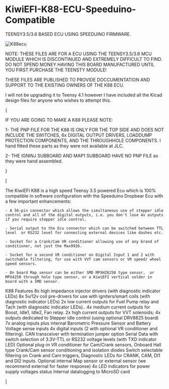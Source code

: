 # KiwiEFI-K88-ECU-Speeduino-Compatible
TEENSY3.5/3.6 BASED ECU USING SPEEDUINO FIRMWARE.

![K88ecu](https://github.com/Neil427/KiwiEFI-K88-ECU-Speeduino-Compatible/assets/67580691/b6c15399-bfd3-4c67-b95c-0dc14941cbda)

NOTE:	THESE FILES ARE FOR A ECU USING THE TEENSY3.5/3.6 MCU MODULE 
	WHICH IS DISCONTINUED AND EXTREMELY DIFFICULT TO FIND.
	DO NOT SPEND MONEY HAVING THIS BOARD MANUFACTURED UNTIL YOU 
	FIRST PURCHASE THE TEENSTY MODULE!

 


THESE FILES ARE PUBLISHED TO PROVIDE DOCCUMENTATION AND SUPPORT TO THE EXISTING OWNERS OF THE K88 ECU.






I will not be upgrading it to Teensy 4.1 however I have included all the Kicad design files for anyone who wishes to attempt this.




{

IF YOU ARE GOING TO MAKE A K88 PLEASE NOTE:

1- THE PNP FILE FOR THE K88 IS ONLY FOR THE TOP SIDE AND DOES NOT INCLUDE THE SWITCHES, 6x DIGITAL OUTPUT DRIVERS, LOADDUMP PROTECTION COMPONENTS, AND THE THROUGHHOLE COMPONENTS. I hand fitted these parts as they were not available at JLC.

2- THE IGNINJ SUBBOARD AND MAP1 SUBBOARD HAVE NO PNP FILE as they were hand assembled.

}



[

The KiwiEFI K88 is a high speed Teensy 3.5 powered Ecu which is 100% compatible in software configuration with the Speeduino Dropbear Ecu with a few important enhancements:

    - A 56-pin connector which allows the simultaneous use of stepper idle control and all of the digital outputs, i.e. you don't lose 4x outputs if you require stepper idle control.

    - Serial output to the Ecu connector which can be switched between TTL level  or RS232 level for connecting external devices like dashes etc.

    - Socket for a Crank/Cam VR conditioner allowing use of any brand of conditioner, not just the Max9926.

    - Socket for a second VR conditioner on Digital Input 1 and 2 with switchable filtering, for use with VVT cam sensors or VR speed/ wheel speed sensors. 

    - On board Map sensor can be either SMD MPXHZ6250 type sensor,  or MPX4250 through hole type sensor, or a KiwiEFI vertical solder in board with a SMD sensor.


 

K88 Features
       	8x high impedance injector drivers  (with diagnostic indicator LEDs)
       	8x 5v/12v coil pre-drivers for use with igniters/smart coils  (with diagnostic indicator LEDs)
       	2x low current outputs for Fuel Pump relay and Tach (with diagnostic indicator LEDs)..
       	4x medium current outputs for Boost, Idle1, Idle2, Fan relay. 
       	2x high current outputs for VVT solenoids;
       	4x outputs dedicated to Stepper idle control (using optional DRV8825 board)
       	7x analog inputs plus internal Barometric Pressure Sensor and Battery Voltage sense inputs
       	4x digital inputs (2 with optional VR conditioner and filtering).
       	CAN transceiver with termination jumper option 
       	Serial Data with switch selection of 3.3V-TTL or RS232 voltage levels (with TXD indicator LED)
       	Optional plug-in VR conditioner for Cam/Crank sensors,
       	Onboard Hall type Crank/Cam sensor conditioning and isolation diodes
       	Switch selectable filtering on Crank and Cam triggers,
       	Diagnostic LEDs for CRANK, CAM, DI1 and DI2 inputs.
       	Optional internal Map sensor or external sensor (we recommend external for faster response)
       	4x LED indicators for power supply voltages status
	Internal datalogging to MicroSD card

]








